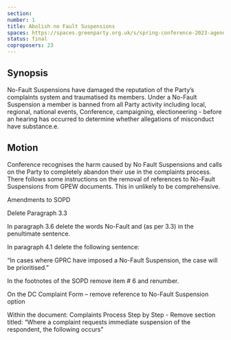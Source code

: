 ```yaml
---
section:
number: 1
title: Abolish no Fault Suspensions
spaces: https://spaces.greenparty.org.uk/s/spring-conference-2023-agenda-forum/?contentId=120313
status: final
coproposers: 23
---
```

## Synopsis
No-Fault Suspensions have damaged the reputation of the Party’s complaints system and traumatised its members. Under a No-Fault Suspension a member is banned from all Party activity including local, regional, national events, Conference, campaigning, electioneering - before an hearing has occurred to determine whether allegations of misconduct have substance.e.

## Motion
Conference recognises the harm caused by No Fault Suspensions and calls on the Party to completely abandon their use in the complaints process. There follows some instructions on the removal of references to No-Fault Suspensions from GPEW documents. This in unlikely to be comprehensive.

Amendments to SOPD

Delete Paragraph 3.3

In paragraph 3.6 delete the words No-Fault and (as per 3.3) in the penultimate sentence.

In paragraph 4.1 delete the following sentence:

“In cases where GPRC have imposed a No-Fault Suspension, the case will be prioritised.”

In the footnotes of the SOPD remove item # 6 and renumber.

On the DC Complaint Form – remove reference to No-Fault Suspension option

Within the document: Complaints Process Step by Step - Remove section titled: “Where a complaint requests immediate suspension of the respondent, the following occurs”
